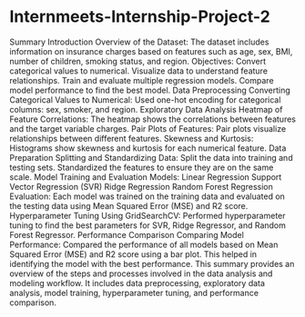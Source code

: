 # Internmeets-Internship-Project-2

Summary
Introduction
Overview of the Dataset:
The dataset includes information on insurance charges based on features such as age, sex, BMI, number of children, smoking status, and region.
Objectives:
Convert categorical values to numerical.
Visualize data to understand feature relationships.
Train and evaluate multiple regression models.
Compare model performance to find the best model.
Data Preprocessing
Converting Categorical Values to Numerical:
Used one-hot encoding for categorical columns: sex, smoker, and region.
Exploratory Data Analysis
Heatmap of Feature Correlations:
The heatmap shows the correlations between features and the target variable charges.
Pair Plots of Features:
Pair plots visualize relationships between different features.
Skewness and Kurtosis:
Histograms show skewness and kurtosis for each numerical feature.
Data Preparation
Splitting and Standardizing Data:
Split the data into training and testing sets.
Standardized the features to ensure they are on the same scale.
Model Training and Evaluation
Models:
Linear Regression
Support Vector Regression (SVR)
Ridge Regression
Random Forest Regression
Evaluation:
Each model was trained on the training data and evaluated on the testing data using Mean Squared Error (MSE) and R2 score.
Hyperparameter Tuning
Using GridSearchCV:
Performed hyperparameter tuning to find the best parameters for SVR, Ridge Regressor, and Random Forest Regressor.
Performance Comparison
Comparing Model Performance:
Compared the performance of all models based on Mean Squared Error (MSE) and R2 score using a bar plot. This helped in identifying the model with the best performance.
This summary provides an overview of the steps and processes involved in the data analysis and modeling workflow. It includes data preprocessing, exploratory data analysis, model training, hyperparameter tuning, and performance comparison.
